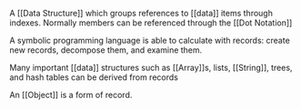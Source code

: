 A [[Data Structure]] which groups references to [[data]] items through indexes. Normally members can be referenced through the [[Dot Notation]]

A symbolic programming language is able to calculate with records: create new records, decompose them, and examine them.

Many important [[data]] structures such as [[Array]]s, lists, [[String]], trees, and hash tables can be derived from records

An [[Object]] is a form of record.